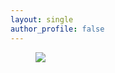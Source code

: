```yaml
---
layout: single
author_profile: false
---
```


<figure>
	<a href="http://docs.google.com/gview?url=https://jingchaozhang.github.io/images/TSMCS.pdf&embedded=true">
  <img src="https://jingchaozhang.github.io/images/TSMCS.PNG"></a>
</figure>

